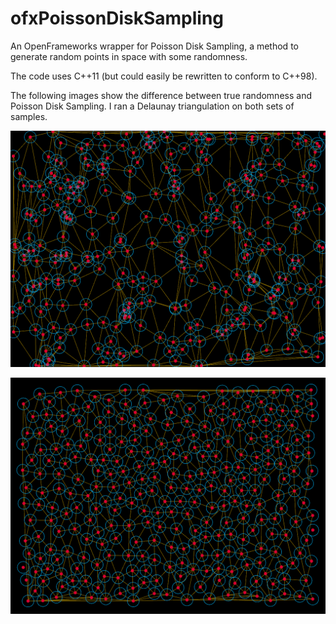 ofxPoissonDiskSampling
================

An OpenFrameworks wrapper for Poisson Disk Sampling, a method to generate random points in space with some randomness.

The code uses C++11 (but could easily be rewritten to conform to C++98).

The following images show the difference between true randomness and Poisson Disk Sampling. I ran a Delaunay triangulation on both sets of samples.

![ofRandom](delaunay_random.png)

![ofxPoissonDiskSampling](delaunay_poissondisk.png)